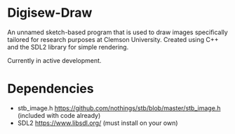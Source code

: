 # Digisew-Draw

An unnamed sketch-based program that is used to draw images specifically tailored for research purposes at Clemson University.
Created using C++ and the SDL2 library for simple rendering.

Currently in active development.

# Dependencies
- stb_image.h https://github.com/nothings/stb/blob/master/stb_image.h (included with code already)
- SDL2 https://www.libsdl.org/ (must install on your own)
